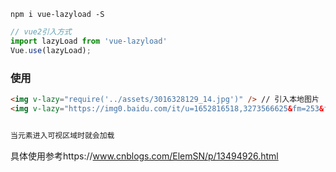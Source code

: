 ```
npm i vue-lazyload -S
```

```js
// vue2引入方式
import lazyLoad from 'vue-lazyload' 
Vue.use(lazyLoad);　　
```

### 使用

```html
<img v-lazy="require('../assets/3016328129_14.jpg')" /> // 引入本地图片
<img v-lazy="https://img0.baidu.com/it/u=1652816518,3273566625&fm=253&fmt=auto&app=120&f=JPEG?w=889&h=500" /> // 使用外部链接


当元素进入可视区域时就会加载
```







具体使用参考https://www.cnblogs.com/ElemSN/p/13494926.html